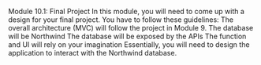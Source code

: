 Module 10.1: Final Project
In this module, you will need to come up with a design for your final
project. You have to follow these guidelines:
The overall architecture (MVC) will follow the project in Module
9.
The database will be Northwind
The database will be exposed by the APIs
The function and UI will rely on your imagination
Essentially, you will need to design the application to interact with the
Northwind database.
